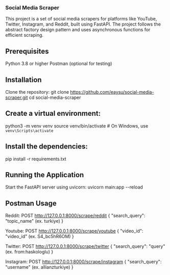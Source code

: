 ### Social Media Scraper
This project is a set of social media scrapers for platforms like YouTube, Twitter, Instagram, and Reddit, built using FastAPI. The project follows the abstract factory design pattern and uses asynchronous functions for efficient scraping.


## Prerequisites
Python 3.8 or higher
Postman (optional for testing)


## Installation
Clone the repository:
git clone https://github.com/eaysu/social-media-scraper.git
cd social-media-scraper

## Create a virtual environment:
python3 -m venv venv
source venv/bin/activate  # On Windows, use `venv\Scripts\activate`

## Install the dependencies:
pip install -r requirements.txt


## Running the Application
Start the FastAPI server using uvicorn:
uvicorn main:app --reload


## Postman Usage
Reddit: 
POST http://127.0.0.1:8000/scrape/reddit
{
  "search_query": "topic_name" (ex. turkiye)
}

Youtube: 
POST http://127.0.0.1:8000/scrape/youtube
{
  "video_id": "video_id" (ex. S4_bc5hR6OM)
}

Twitter: 
POST http://127.0.0.1:8000/scrape/twitter
{
  "search_query": "query" (ex. from:haskologlu)
}

Instagram: 
POST http://127.0.0.1:8000/scrape/instagram
{
  "search_query": "username" (ex. allianzturkiye)
}


